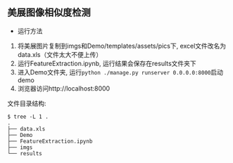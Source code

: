 ## 美展图像相似度检测

- 运行方法
1. 将美展图片复制到imgs和Demo/templates/assets/pics下, excel文件改名为data.xls（文件太大不便上传）
2. 运行FeatureExtraction.ipynb, 运行结果会保存在results文件夹下
3. 进入Demo文件夹, 运行`python ./manage.py runserver 0.0.0.0:8000`启动demo
4. 浏览器访问http://localhost:8000

文件目录结构:
```
$ tree -L 1 .
.
├── data.xls
├── Demo
├── FeatureExtraction.ipynb
├── imgs
└── results
```